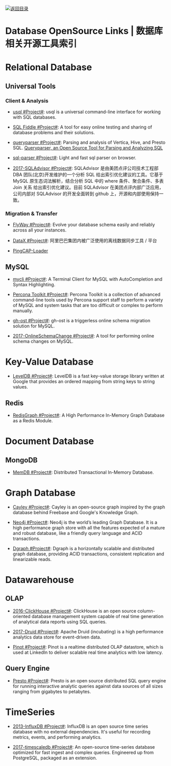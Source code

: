 [![返回目录](https://user-images.githubusercontent.com/5803001/38079637-ff0abcf0-3371-11e8-9b76-ad651620afc7.jpg)](https://github.com/wxyyxc1992/Awesome-Links)

# Database OpenSource Links | 数据库相关开源工具索引

# Relational Database

## Universal Tools

### Client & Analysis

- [usql #Project#](https://github.com/knq/usql): usql is a universal command-line interface for working with SQL databases.

* [SQL Fiddle #Project#](http://sqlfiddle.com/): A tool for easy online testing and sharing of database problems and their solutions.

- [queryparser #Project#](https://github.com/uber/queryparser): Parsing and analysis of Vertica, Hive, and Presto SQL. [Queryparser, an Open Source Tool for Parsing and Analyzing SQL](https://eng.uber.com/queryparser/)

- [sql-parser #Project#](https://github.com/dt-fe/sql-parser): Light and fast sql parser on browser.

* [2017-SQLAdvisor #Project#](https://github.com/Meituan-Dianping/SQLAdvisor): SQLAdvisor 是由美团点评公司技术工程部 DBA 团队(北京)开发维护的一个分析 SQL 给出索引优化建议的工具。它基于 MySQL 原生态词法解析，结合分析 SQL 中的 where 条件、聚合条件、多表 Join 关系 给出索引优化建议。目前 SQLAdvisor 在美团点评内部广泛应用，公司内部对 SQLAdvisor 的开发全面转到 github 上，开源和内部使用保持一致。

### Migration & Transfer

- [FlyWay #Project#](https://github.com/flyway/flyway): Evolve your database schema easily and reliably across all your instances.

- [DataX #Project#](https://github.com/alibaba/DataX): 阿里巴巴集团内被广泛使用的离线数据同步工具 / 平台

- [PingCAP-Loader](https://github.com/pingcap/docs-cn/blob/master/tools/loader.md)

## MySQL

- [mycli #Project#](https://github.com/dbcli/mycli): A Terminal Client for MySQL with AutoCompletion and Syntax Highlighting.

- [Percona Toolkit #Project#](https://github.com/percona/percona-toolkit): Percona Toolkit is a collection of advanced command-line tools used by Percona support staff to perform a variety of MySQL and system tasks that are too difficult or complex to perform manually.

- [gh-ost #Project#](https://github.com/github/gh-ost): gh-ost is a triggerless online schema migration solution for MySQL.

* [2017-OnlineSchemaChange #Project#](https://github.com/facebookincubator/OnlineSchemaChange): A tool for performing online schema changes on MySQL.

# Key-Value Database

- [LevelDB #Project#](https://github.com/google/leveldb): LevelDB is a fast key-value storage library written at Google that provides an ordered mapping from string keys to string values.

## Redis

- [RedisGraph #Project#](http://redisgraph.io/design/): A High Performance In-Memory Graph Database as a Redis Module.

# Document Database

## MongoDB

- [MemDB #Project#](https://github.com/rain1017/memdb): Distributed Transactional In-Memory Database.

# Graph Database

- [Cayley #Project#](https://github.com/cayleygraph/cayley): Cayley is an open-source graph inspired by the graph database behind Freebase and Google's Knowledge Graph.

- [Neo4j #Project#](https://github.com/neo4j/neo4j): Neo4j is the world’s leading Graph Database. It is a high performance graph store with all the features expected of a mature and robust database, like a friendly query language and ACID transactions.

- [Dgraph #Project#](https://dgraph.io/): Dgraph is a horizontally scalable and distributed graph database, providing ACID transactions, consistent replication and linearizable reads.

# Datawarehouse

## OLAP

- [2016-ClickHouse #Project#](https://clickhouse.yandex/): ClickHouse is an open source column-oriented database management system capable of real time generation of analytical data reports using SQL queries.

- [2017-Druid #Project#](http://druid.io/): Apache Druid (incubating) is a high performance analytics data store for event-driven data.

- [Pinot #Project#](https://github.com/linkedin/pinot): Pinot is a realtime distributed OLAP datastore, which is used at LinkedIn to deliver scalable real time analytics with low latency.

## Query Engine

- [Presto #Project#](https://prestodb.io/): Presto is an open source distributed SQL query engine for running interactive analytic queries against data sources of all sizes ranging from gigabytes to petabytes.

# TimeSeries

- [2013-InfluxDB #Project#](https://github.com/influxdata/influxdb): InfluxDB is an open source time series database with no external dependencies. It's useful for recording metrics, events, and performing analytics.

- [2017-timescaledb #Project#](https://github.com/timescale/timescaledb/): An open-source time-series database optimized for fast ingest and complex queries. Engineered up from PostgreSQL, packaged as an extension.
